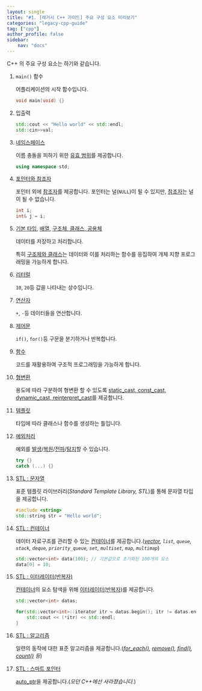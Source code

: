 ```yaml
---
layout: single
title: "#1. [레거시 C++ 가이드] 주요 구성 요소 미리보기"
categories: "legacy-cpp-guide"
tag: ["cpp"]
author_profile: false
sidebar: 
    nav: "docs"
---
```


C++ 의 주요 구성 요소는 하기와 같습니다.

1. `main()` 함수
   
   어플리케이션의 시작 함수입니다.

    ```cpp
    void main(void) {}
    ```

2. 입출력

    ```cpp
    std::cout << "Hello world" << std::endl;
    std::cin>>val;
    ```

3. [네임스페이스](https://tango1202.github.io/legacy-cpp-guide/legacy-cpp-guide-namespace/)

    이름 충돌을 피하기 위한 [유효 범위](https://tango1202.github.io/legacy-cpp-guide/legacy-cpp-guide-scope/)를 제공합니다.

    ```cpp
    using namespace std;
    ```

4. [포인터와 참조자](https://tango1202.github.io/legacy-cpp-guide/legacy-cpp-guide-pointer-reference/)
   
   포인터 외에 [참조자](https://tango1202.github.io/legacy-cpp-guide/legacy-cpp-guide-pointer-reference/#%EC%95%88%EC%A0%95%EC%A0%81%EC%9D%B8-%EC%B0%B8%EC%A1%B0%EC%9E%90)를 제공합니다. 포인터는 널(`NULL`)이 될 수 있지만, [참조자](https://tango1202.github.io/legacy-cpp-guide/legacy-cpp-guide-pointer-reference/#%EC%95%88%EC%A0%95%EC%A0%81%EC%9D%B8-%EC%B0%B8%EC%A1%B0%EC%9E%90)는 널이 될 수 없습니다.

   ```cpp
   int i;
   int& j = i;
   ```
5. [기본 타입](https://tango1202.github.io/legacy-cpp-guide/legacy-cpp-guide-type/), [배열](https://tango1202.github.io/legacy-cpp-guide/legacy-cpp-guide-array/), [구조체, 클래스, 공용체](https://tango1202.github.io/legacy-cpp-guide/legacy-cpp-guide-struct-class-union/)

    데이터를 저장하고 처리합니다.

    특히 [구조체와 클래스](https://tango1202.github.io/legacy-cpp-guide/legacy-cpp-guide-struct-class-union/)는 데이터와 이를 처리하는 함수를 응집하여 개체 지향 프로그래밍을 가능하게 합니다. 

6. [리터럴](https://tango1202.github.io/legacy-cpp-guide/legacy-cpp-guide-literals/)

    `10`, `20`등 값을 나타내는 상수입니다.

7. [연산자](https://tango1202.github.io/legacy-cpp-guide/legacy-cpp-guide-operators/)

    `+`, `-`등 데이터들을 연산합니다.

8. [제어문](https://tango1202.github.io/legacy-cpp-guide/legacy-cpp-guide-statements/)

    `if()`, `for()`등 구문을 분기하거나 반복합니다.

9. [함수](https://tango1202.github.io/legacy-cpp-guide/legacy-cpp-guide-function/)

    코드를 재활용하여 구조적 프로그래밍을 가능하게 합니다.
  
10. [형변환](https://tango1202.github.io/legacy-cpp-guide/legacy-cpp-guide-conversions/)
   
    용도에 따라 구분하여 형변환 할 수 있도록 [static_cast, const_cast, dynamic_cast, reinterpret_cast](https://tango1202.github.io/legacy-cpp-guide/legacy-cpp-guide-conversions/#%EB%AA%85%EC%8B%9C%EC%A0%81-%ED%98%95%EB%B3%80%ED%99%98)를 제공합니다.

1. [템플릿](https://tango1202.github.io/legacy-cpp-stl/legacy-cpp-stl-template/)

    타입에 따라 클래스나 함수를 생성하는 틀입니다.

2. [예외처리](https://tango1202.github.io/legacy-cpp-exception/legacy-cpp-exception-mechanism/)
   
    예외를 [발생](https://tango1202.github.io/legacy-cpp-exception/legacy-cpp-exception-mechanism/#%EC%98%88%EC%99%B8-%EB%B0%9C%EC%83%9D%EA%B3%BC-%ED%83%90%EC%A7%80try-catch-throw)/[복원](https://tango1202.github.io/legacy-cpp-exception/legacy-cpp-exception-mechanism/#%EC%98%88%EC%99%B8-%EB%B0%9C%EC%83%9D%EA%B3%BC-%ED%83%90%EC%A7%80try-catch-throw)/[전파](https://tango1202.github.io/legacy-cpp-exception/legacy-cpp-exception-mechanism/#%EC%98%88%EC%99%B8-%EC%A0%84%ED%8C%8C)/[탐지](https://tango1202.github.io/legacy-cpp-exception/legacy-cpp-exception-mechanism/#%EC%98%88%EC%99%B8-%EB%B0%9C%EC%83%9D%EA%B3%BC-%ED%83%90%EC%A7%80try-catch-throw)할 수 있습니다.

    ```cpp
    try {}
    catch (...) {}
    ```

3. [STL : 문자열](https://tango1202.github.io/legacy-cpp-stl/legacy-cpp-stl-string/)

    표준 템플릿 라이브러리(*Standard Template Library, STL*)를 통해 문자열 타입을 제공합니다.

    ```cpp
    #include <string>
    std::string str = "Hello world";
    ```

4.  [STL : 컨테이너](https://tango1202.github.io/legacy-cpp-stl/legacy-cpp-stl-container/)

    데이터 자료구조를 관리할 수 있는 [컨테이너](https://tango1202.github.io/legacy-cpp-stl/legacy-cpp-stl-container/)를 제공합니다.(*[vector](https://tango1202.github.io/legacy-cpp-stl/legacy-cpp-stl-vector/), `list`, `queue`, `stack`, `deque`, `priority_queue`, `set`, `multiset`, `map`, `multimap`*)

    ```cpp
    std::vector<int> data(100); // 기본값으로 초기화된 100개의 요소
    data[0] = 10;
    ```

5. [STL : 이터레이터(반복자)](https://tango1202.github.io/legacy-cpp-stl/legacy-cpp-stl-iterator/)

    [컨테이너](https://tango1202.github.io/legacy-cpp-stl/legacy-cpp-stl-container/)의 요소 탐색을 위해 [이터레이터(반복자)](https://tango1202.github.io/legacy-cpp-stl/legacy-cpp-stl-iterator/)를 제공합니다.

    ```cpp
    std::vector<int> datas;

    for(std::vector<int>::iterator itr = datas.begin(); itr != datas.end(); ++itr) {
        std::cout << (*itr) << std::endl;
    }
    ```

6. [STL : 알고리즘](https://tango1202.github.io/legacy-cpp-stl/legacy-cpp-stl-algorithm/)
    
    일련의 동작에 대한 표준 알고리즘을 제공합니다.(*[for_each()](https://tango1202.github.io/legacy-cpp-stl/legacy-cpp-stl-algorithm/#for_each), [remove()](https://tango1202.github.io/legacy-cpp-stl/legacy-cpp-stl-algorithm/#remove), [find()](https://tango1202.github.io/legacy-cpp-stl/legacy-cpp-stl-algorithm/#find), [count()](https://tango1202.github.io/legacy-cpp-stl/legacy-cpp-stl-algorithm/#count) 등*)

7. [STL : 스마트 포인터](https://tango1202.github.io/legacy-cpp-stl/legacy-cpp-stl-auto_ptr/)
   
    [auto_ptr](https://tango1202.github.io/legacy-cpp-stl/legacy-cpp-stl-auto_ptr/)을 제공합니다.(*모던 C++에선 사라졌습니다.*)

